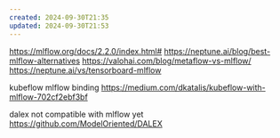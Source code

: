 ```yaml
---
created: 2024-09-30T21:35
updated: 2024-09-30T21:53
---
```


https://mlflow.org/docs/2.2.0/index.html#
https://neptune.ai/blog/best-mlflow-alternatives
https://valohai.com/blog/metaflow-vs-mlflow/
https://neptune.ai/vs/tensorboard-mlflow

kubeflow mlflow binding
https://medium.com/dkatalis/kubeflow-with-mlflow-702cf2ebf3bf


dalex not compatible with mlflow yet
https://github.com/ModelOriented/DALEX

